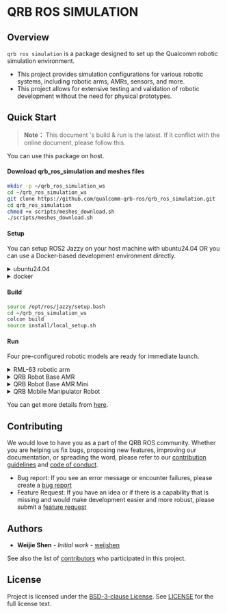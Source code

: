 
# QRB ROS SIMULATION

## Overview
`qrb ros simulation` is a package designed to set up the Qualcomm robotic simulation environment. 
- This project provides simulation configurations for various robotic systems, including robotic arms, AMRs, sensors, and more.
- This project allows for extensive testing and validation of robotic development without the need for physical prototypes.

## Quick Start

> **Note：**
> This document 's build & run is the latest.
> If it conflict with the online document, please follow this.

You can use this package on host.

#### Download qrb_ros_simulation and meshes files

```bash
mkdir -p ~/qrb_ros_simulation_ws
cd ~/qrb_ros_simulation_ws
git clone https://github.com/qualcomm-qrb-ros/qrb_ros_simulation.git
cd qrb_ros_simulation
chmod +x scripts/meshes_download.sh
./scripts/meshes_download.sh
```

#### Setup

You can setup ROS2 Jazzy on your host machine with ubuntu24.04 OR you can use a Docker-based development environment directly.

<details>
<summary>ubuntu24.04</summary>

1. Please follow this [steps](https://docs.ros.org/en/jazzy/Installation/Ubuntu-Install-Debs.html) to install ros-jazzy-desktop and setup ROS env.
2. Install gazebo with ROS and other dependencies
```bash
sudo apt-get install -y ros-jazzy-ros-gz ros-jazzy-gz-ros2-control ros-jazzy-ros2-controllers
```

Next, you can follow the steps of [​**​Build**](#build)​​ and ​[​**Run**](#run) to launch the simulation.environment

</details>

<details>
<summary>docker</summary>

1. Build the docker image locally
```bash
cd qrb_ros_simulation
chmod +x scripts/docker_build.sh
./scripts/docker_build.sh
```
2. Start a docker container
```bash
chmod +x scripts/docker_run.sh
./scripts/docker_run.sh
```
3. Copy the qrb_ros_simulation project to the docker container
```bash
docker cp ~/qrb_ros_simulation_ws qrb_ros_simulation_container:/root/qrb_ros_simulation_ws
```
4. Enable SSH service in the docker container
```bash
# set the password of user root
(docker) passwd
# enable SSH service
(docker) service ssh start
```
5. Login to the docker container by SSH
```bash
ssh -X -p 222 root@your_host_ip
```

Next, you can follow the steps of [​**​Build**](#build)​​ and ​[​**Run**](#run) to launch the simulation environment within the Docker container.

</details>

#### Build

```bash
source /opt/ros/jazzy/setup.bash
cd ~/qrb_ros_simulation_ws
colcon build
source install/local_setup.sh
```

#### Run

Four pre-configured robotic models are ready for immediate launch. 

<details>
<summary>RML-63 robotic arm</summary>

1. launch RML-63 robotic arm in gazebo
```bash
ros2 launch qrb_ros_sim_gazebo gazebo_rml_63_gripper.launch.py
```
2. Press the `Play` button to start the simulation
3. In a separate terminal, load the controllers of RML-63
```bash
cd ~/qrb_ros_simulation_ws
source install/local_setup.sh
ros2 launch qrb_ros_sim_gazebo gazebo_rml_63_gripper_load_controller.launch.py
```
</details>

<details>
<summary>QRB Robot Base AMR</summary>

```bash
ros2 launch qrb_ros_sim_gazebo gazebo_robot_base.launch.py
```
</details>

<details>
<summary>QRB Robot Base AMR Mini</summary>

```bash
ros2 launch qrb_ros_sim_gazebo gazebo_robot_base_mini.launch.py
```
</details>

<details>
<summary>QRB Mobile Manipulator Robot</summary>

1. launch
```bash
ros2 launch qrb_ros_sim_gazebo gazebo_mobile_manipulator.launch.py
```
2. Press the `Play` button to start the simulation
3. In a separate terminal, load the controllers of Mobile Manipulator Robot
```bash
cd ~/qrb_ros_simulation_ws
source install/local_setup.sh
ros2 launch qrb_ros_sim_gazebo gazebo_mobile_manipulator_load_controller.launch.py
```
</details>
</details>

You can get more details from [here](https://quic-qrb-ros.github.io/main/index.html).

## Contributing

We would love to have you as a part of the QRB ROS community. Whether you are helping us fix bugs, proposing new features, improving our documentation, or spreading the word, please refer to our [contribution guidelines](./CONTRIBUTING.md) and [code of conduct](./CODE_OF_CONDUCT.md).

- Bug report: If you see an error message or encounter failures, please create a [bug report](../../issues)
- Feature Request: If you have an idea or if there is a capability that is missing and would make development easier and more robust, please submit a [feature request](../../issues)


## Authors

* **Weijie Shen** - *Initial work* - [weijshen](https://github.com/quic-weijshen)

See also the list of [contributors](https://github.com/qualcomm-qrb-ros/qrb_ros_simulation/graphs/contributors) who participated in this project.


## License

Project is licensed under the [BSD-3-clause License](https://spdx.org/licenses/BSD-3-Clause.html). See [LICENSE](./LICENSE) for the full license text.

